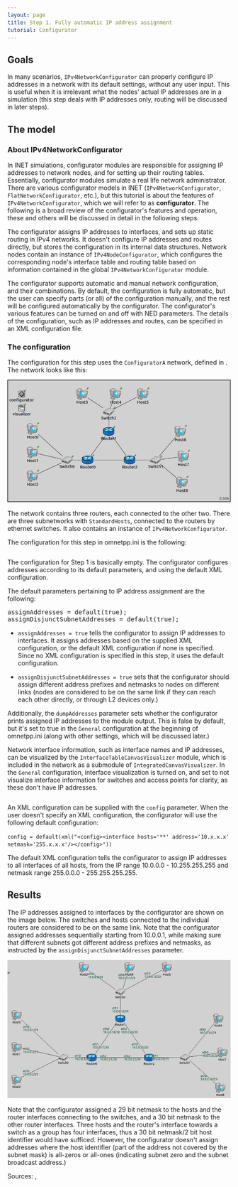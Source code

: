 ```yaml
---
layout: page
title: Step 1. Fully automatic IP address assignment
tutorial: Configurator
---
```


## Goals

In many scenarios, `IPv4NetworkConfigurator` can properly configure IP addresses in a network with its default settings, without
any user input. This is useful when it is irrelevant what the nodes' actual IP addresses are in a simulation
(this step deals with IP addresses only, routing will be discussed in later steps).

## The model

###  About IPv4NetworkConfigurator

In INET simulations, configurator modules are responsible for assigning IP addresses to network nodes, and for setting up their
routing tables. Essentially, configurator modules simulate a real life network administrator. There are various configurator models in INET (`IPv4NetworkConfigurator`, `FlatNetworkConfigurator`, etc.), but this tutorial is about the features of `IPv4NetworkConfigurator`, 
which we will refer to as **configurator**. The following is a broad review of the configurator's features and operation,
these and others will be discussed in detail in the following steps.

The configurator assigns IP addresses to interfaces, and sets up static routing in IPv4 networks.
It doesn't configure IP addresses and routes directly, but stores the configuration in its internal data structures.
Network nodes contain an instance of `IPv4NodeConfigurator`, which configures the corresponding node's interface table and routing table
based on information contained in the global `IPv4NetworkConfigurator` module.

The configurator supports automatic and manual network configuration, and their combinations. By default,
the configuration is fully automatic, but the user can specify parts (or all) of the configuration manually, and the rest
will be configured automatically by the configurator. The configurator's various features can be turned on and off with NED parameters. The details of the configuration, such as IP addresses and routes, can be specified in an XML configuration file.

### The configuration

The configuration for this step uses the `ConfiguratorA` network, defined in <a srcfile="configurator/ConfiguratorA.ned"/>.
The network looks like this:

<img class="screen" src="step1network.png">

The network contains three routers, each connected to the other two. There are three subnetworks with `StandardHosts`, connected to the routers by ethernet switches.
It also contains an instance of `IPv4NetworkConfigurator`.

The configuration for this step in omnetpp.ini is the following: 

<p><pre class="snippet" src="../omnetpp.uncommented.ini" from="Step1" until="####"></pre></p>
The configuration for Step 1 is basically empty. The configurator configures addresses according to its default parameters, and using the default XML configuration.

The default parameters pertaining to IP address assignment are the following:

<p><pre class="snippet">
assignAddresses = default(true);
assignDisjunctSubnetAddresses = default(true);
</pre></p>

- `assignAddresses = true` tells the configurator to assign IP addresses to interfaces. It assigns addresses based on the supplied XML configuration,
or the default XML configuration if none is specified. Since no XML configuration is specified in this step, it uses the default configuration.

- `assignDisjunctSubnetAddresses = true` sets that the configurator should assign different address prefixes and netmasks
to nodes on different links (nodes are considered to be on the same link if they can reach each other directly, or through L2 devices only.)

Additionally, the `dumpAddresses` parameter sets whether the configurator prints assigned IP addresses to the module output.
This is false by default, but it's set to true in the `General` configuration at the beginning of omnetpp.ini (along with other settings, which
will be discussed later.)

Network interface information, such as interface names and IP addresses, can be visualized by the `InterfaceTableCanvasVisualizer` module, which is included in the network as a submodule of `IntegratedCanvasVisualizer`. In the `General` configuration, interface visualization is turned on, and set to not visualize interface information for switches and access points for clarity, as these don't have IP addresses.

<p><pre class="snippet" src="../omnetpp.uncommented.ini" from="General" until="####"></pre></p>

An XML configuration can be supplied with the `config` parameter. When the user doesn't specify an XML configuration,
the configurator will use the following default configuration:

`config = default(xml("<config><interface hosts='**' address='10.x.x.x' netmask='255.x.x.x'/></config>"))`

The default XML configuration tells the configurator to assign IP addresses to all interfaces of all hosts, 
from the IP range 10.0.0.0 - 10.255.255.255 and netmask range 255.0.0.0 - 255.255.255.255.

## Results

The IP addresses assigned to interfaces by the configurator are shown on the image below.
The switches and hosts connected to the individual routers are considered to be on the same link.
Note that the configurator assigned addresses sequentially starting from 10.0.0.1, while making sure that different subnets got different address prefixes and netmasks,
as instructed by the `assignDisjunctSubnetAddresses` parameter.

<img class="screen" src="step1addresses.png">

Note that the configurator assigned a 29 bit netmask to the hosts and the router interfaces connecting to the switches, and a 30 bit netmask
to the other router interfaces. Three hosts and the router's interface towards a switch as a group has four interfaces, thus a 30 bit netmask/2 bit host identifier
would have sufficed. However, the configurator doesn't assign addresses where the host identifier (part of the address not covered by the subnet mask) is all-zeros or all-ones (indicating subnet zero and the subnet broadcast address.)

Sources: <a srcfile="configurator/omnetpp.ini"/>, <a srcfile="configurator/ConfiguratorA.ned"/>